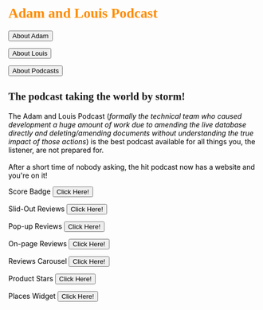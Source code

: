 <html lang="en">
<head>
    <meta charset="UTF-8">
    <style>
        h1   {color: darkorange;}
        p    {color: black;}
    </style>
</head>
<body>
<h1 style="font-family:verdana;">Adam and Louis Podcast</h1>


<form action="http://localhost:63342/Project%20Alpha/web/Podcast/About_adam.html?_ijt=3jn6mrlomcsoopnarmjibst9gn">
    <input type="submit" value="About Adam" />
</form>
<form action="http://google.com">
    <button type="submit">About Louis</button>
</form>
<form action="http://google.com">
    <button type="submit">About Podcasts</button>
</form>

<h2 style="font-family:Comic sans MS;">The podcast taking the world by storm!</h2>
<p>The Adam and Louis Podcast (<em>formally the technical team who caused development a huge amount of work due to amending the live database directly and deleting/amending documents without understanding the true impact of those actions</em>) is the best podcast available for all things you, the listener, are not prepared for.
    <br /><br /> After a short time of nobody asking, the hit podcast now has a website and you're on it!</p>

<form action="http://localhost:63342/Project%20Alpha/web/Podcast/Score_badge.html?_ijt=of1ufl1u0evmm36i6grfob8dkq">
    <p>Score Badge    <button type="submit">Click Here!</button></p>
</form>
<form action="http://localhost:63342/Project%20Alpha/web/Podcast/Slide-out_reviews.html?_ijt=rumbmndcql47sikat5io5ibb3o">
    <p>Slid-Out Reviews    <button type="submit">Click Here!</button></p>
</form>
<form action="http://localhost:63342/Project%20Alpha/web/Podcast/Pop-up_reviews.html?_ijt=rumbmndcql47sikat5io5ibb3o">
    <p>Pop-up Reviews    <button type="submit">Click Here!</button></p>
</form>
<form action="http://localhost:63342/Project%20Alpha/web/Podcast/On-page_reviews.html?_ijt=8cn871f3s53i850mb9qc8k3nn">
    <p>On-page Reviews    <button type="submit">Click Here!</button></p>
</form>
<form action="http://localhost:63342/Project%20Alpha/web/Podcast/Reviews_carousel.html?_ijt=rumbmndcql47sikat5io5ibb3o">
    <p>Reviews Carousel    <button type="submit">Click Here!</button></p>
</form>
<form action="http://localhost:63342/Project%20Alpha/web/Podcast/Product_stars.html?_ijt=rumbmndcql47sikat5io5ibb3o">
    <p>Product Stars    <button type="submit">Click Here!</button></p>
</form>
<form action="http://localhost:63342/Project%20Alpha/web/Podcast/Places_widget.html?_ijt=rumbmndcql47sikat5io5ibb3o">
    <p>Places Widget    <button type="submit">Click Here!</button></p>
</form>

<script>
	window.fwSettings={
	'widget_id':8000000013
	};
	!function(){if("function"!=typeof window.FreshworksWidget){var n=function(){n.q.push(arguments)};n.q=[],window.FreshworksWidget=n}}()
</script>
<script type='text/javascript' src='https://widget.freshworks.com/widgets/8000000013.js' async defer></script>
</body>
</html>
